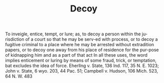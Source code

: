 ---
title: Decoy
letter: D
permalink: "/definitions/bld-decoy.html"
body: To inveigle, entice, tempt, or lure; as, to decoy a person within the ju-risdiction
  of a court so that he may be serv-ed with process, or to decoy a fugitive criminal
  to a place where he may be arrested without extradition papers, or to decoy one
  away from his place of residence for the pur-pose of kidnapping him and as a part
  of that act In all these uses, the word implies enticement or luring by means of
  some fraud, trick, or temptation, bat excludes the idea of force. Eherllng v. State,
  136 Ind. 117, 35 N. E. 1023; John v. State, 6 wyo. 203, 44 Pac. 51; Campbell v.
  Hudson, 106 Mich. 523, 64 N. W. 483
published_at: '2018-07-07'
source: Black's Law Dictionary 2nd Ed (1910)
layout: post
---